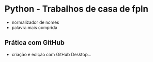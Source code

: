 # Python - Trabalhos de casa de fpln

- normalizador de nomes
- palavra mais comprida

## Prática com GitHub

- criação e edição com GitHub Desktop...
